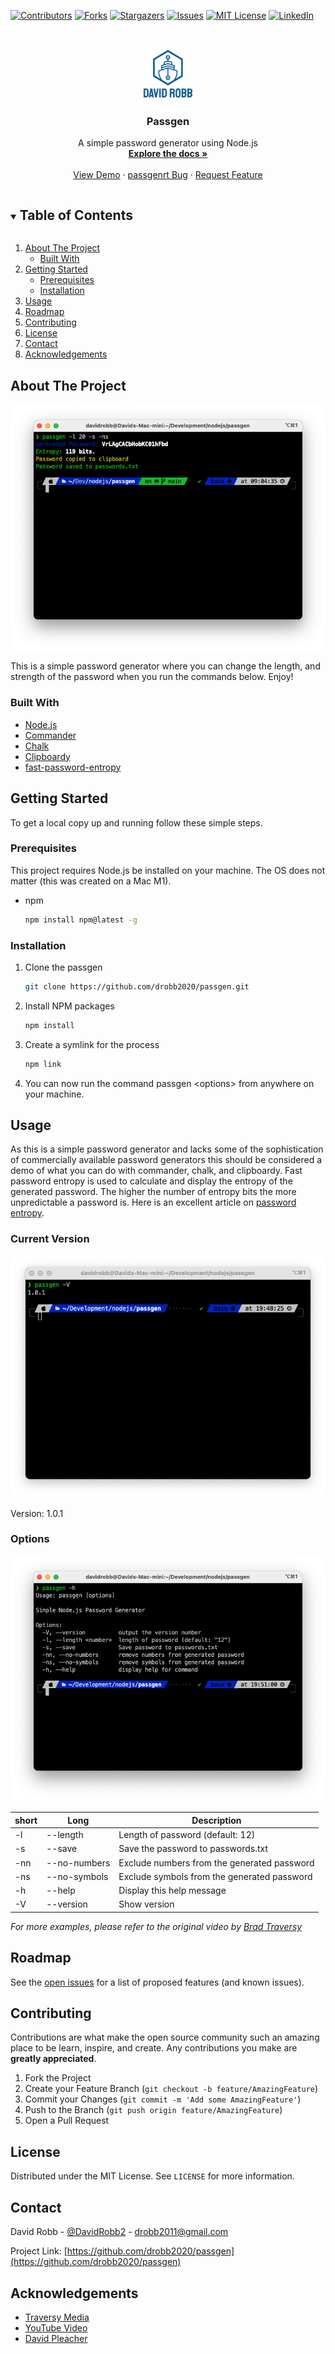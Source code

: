 <!--
*** Thanks for checking out the Best-README-Template. If you have a suggestion
*** that would make this better, please fork the passgen and create a pull request
*** or simply open an issue with the tag "enhancement".
*** Thanks again! Now go create something AMAZING! :D
***
***
***
*** To avoid retyping too much info. Do a search and replace for the following:
*** drobb2020, passgen, twitter_handle, email, Passgen, A simple password generator using Node.js
-->

<!-- PROJECT SHIELDS -->
<!--
*** I'm using markdown "reference style" links for readability.
*** Reference links are enclosed in brackets [ ] instead of parentheses ( ).
*** See the bottom of this document for the declaration of the reference variables
*** for contributors-url, forks-url, etc. This is an optional, concise syntax you may use.
*** https://www.markdownguide.org/basic-syntax/#reference-style-links
-->

[![Contributors][contributors-shield]][contributors-url]
[![Forks][forks-shield]][forks-url]
[![Stargazers][stars-shield]][stars-url]
[![Issues][issues-shield]][issues-url]
[![MIT License][license-shield]][license-url]
[![LinkedIn][linkedin-shield]][linkedin-url]

<!-- PROJECT LOGO -->
<br />
<p align="center">
  <a href="https://github.com/drobb2020/readme-template">
    <img src="images/logo.png" alt="Logo" width="80" height="80">
  </a>

  <h3 align="center">Passgen</h3>

  <p align="center">
    A simple password generator using Node.js
    <br />
    <a href="https://github.com/drobb2020/passgen"><strong>Explore the docs »</strong></a>
    <br />
    <br />
    <a href="https://github.com/drobb2020/passgen">View Demo</a>
    ·
    <a href="https://github.com/drobb2020/passgen/issues">passgenrt Bug</a>
    ·
    <a href="https://github.com/drobb2020/passgen/issues">Request Feature</a>
  </p>
</p>

<!-- TABLE OF CONTENTS -->
<details open="open">
  <summary><h2 style="display: inline-block">Table of Contents</h2></summary>
  <ol>
    <li>
      <a href="#about-the-project">About The Project</a>
      <ul>
        <li><a href="#built-with">Built With</a></li>
      </ul>
    </li>
    <li>
      <a href="#getting-started">Getting Started</a>
      <ul>
        <li><a href="#prerequisites">Prerequisites</a></li>
        <li><a href="#installation">Installation</a></li>
      </ul>
    </li>
    <li><a href="#usage">Usage</a></li>
    <li><a href="#roadmap">Roadmap</a></li>
    <li><a href="#contributing">Contributing</a></li>
    <li><a href="#license">License</a></li>
    <li><a href="#contact">Contact</a></li>
    <li><a href="#acknowledgements">Acknowledgements</a></li>
  </ol>
</details>

<!-- ABOUT THE PROJECT -->
## About The Project

![Passgen ScreenShot](./images/screenshot-generated.png)

This is a simple password generator where you can change the length, and strength of the password when you run the commands below. Enjoy!

### Built With

* [Node.js](https://nodejs.org/en/)
* [Commander](https://www.npmjs.com/package/commander)
* [Chalk](https://www.npmjs.com/search?q=chalk)
* [Clipboardy](https://www.npmjs.com/package/clipboardy)
* [fast-password-entropy](https://www.npmjs.com/package/fast-password-entropy)

<!-- GETTING STARTED -->
## Getting Started

To get a local copy up and running follow these simple steps.

### Prerequisites

This project requires Node.js be installed on your machine. The OS does not matter (this was created on a Mac M1).

* npm

  ```sh
  npm install npm@latest -g
  ```

### Installation

1. Clone the passgen

   ```sh
   git clone https://github.com/drobb2020/passgen.git
   ```

2. Install NPM packages

   ```sh
   npm install
   ```

3. Create a symlink for the process

   ```sh
   npm link
   ```

4. You can now run the command passgen \<options\> from anywhere on your machine.

<!-- USAGE EXAMPLES -->
## Usage

As this is a simple password generator and lacks some of the sophistication of commercially available password generators this should be considered a demo of what you can do with commander, chalk, and clipboardy. Fast password entropy is used to calculate and display the entropy of the generated password. The higher the number of entropy bits the more unpredictable a password is. Here is an excellent article on [password entropy](https://www.pleacher.com/mp/mlessons/algebra/entropy.html).

### Current Version

![Current Version](images/screenshot-version.png)

Version: 1.0.1

### Options

![options](./images/screenshot-options.png)

| short | Long | Description |
|-------|------|-------------|
| -l    | --length | Length of password (default: 12) |
| -s | --save | Save the password to passwords.txt |
| -nn | --no-numbers | Exclude numbers from the generated password |
| -ns | --no-symbols | Exclude symbols from the generated password |
| -h | --help | Display this help message |
| -V | --version | Show version |

_For more examples, please refer to the original video by [Brad Traversy](https://www.youtube.com/watch?v=3Xx83JAktXk)_

<!-- ROADMAP -->
## Roadmap

See the [open issues](https://github.com/drobb2020/passgen/issues) for a list of proposed features (and known issues).

<!-- CONTRIBUTING -->
## Contributing

Contributions are what make the open source community such an amazing place to be learn, inspire, and create. Any contributions you make are **greatly appreciated**.

1. Fork the Project
2. Create your Feature Branch (`git checkout -b feature/AmazingFeature`)
3. Commit your Changes (`git commit -m 'Add some AmazingFeature'`)
4. Push to the Branch (`git push origin feature/AmazingFeature`)
5. Open a Pull Request

<!-- LICENSE -->
## License

Distributed under the MIT License. See `LICENSE` for more information.

<!-- CONTACT -->
## Contact

David Robb - [@DavidRobb2](https://twitter.com/DavidRobb2) - drobb2011@gmail.com

Project Link: [https://github.com/drobb2020/passgen](https://github.com/drobb2020/passgen)

<!-- ACKNOWLEDGEMENTS -->
## Acknowledgements

* [Traversy Media](https://www.youtube.com/channel/UC29ju8bIPH5as8OGnQzwJyA)
* [YouTube Video](https://www.youtube.com/watch?v=3Xx83JAktXk)
* [David Pleacher](https://www.pleacher.com/mp/mpframe.html)

<!-- MARKDOWN LINKS & IMAGES -->
<!-- https://www.markdownguide.org/basic-syntax/#reference-style-links -->
[contributors-shield]: https://img.shields.io/github/contributors/drobb2020/passgen.svg?style=for-the-badge
[contributors-url]: https://github.com/drobb2020/passgen/graphs/contributors
[forks-shield]: https://img.shields.io/github/forks/drobb2020/passgen.svg?style=for-the-badge
[forks-url]: https://github.com/drobb2020/passgen/network/members
[stars-shield]: https://img.shields.io/github/stars/drobb2020/passgen.svg?style=for-the-badge
[stars-url]: https://github.com/drobb2020/passgen/stargazers
[issues-shield]: https://img.shields.io/github/issues/drobb2020/passgen.svg?style=for-the-badge
[issues-url]: https://github.com/drobb2020/passgen/issues
[license-shield]: https://img.shields.io/github/license/drobb2020/passgen.svg?style=for-the-badge
[license-url]: https://github.com/drobb2020/passgen/blob/master/LICENSE.txt
[linkedin-shield]: https://img.shields.io/badge/-LinkedIn-black.svg?style=for-the-badge&logo=linkedin&colorB=555
[linkedin-url]: https://www.linkedin.com/in/david-robb-42436a20/
